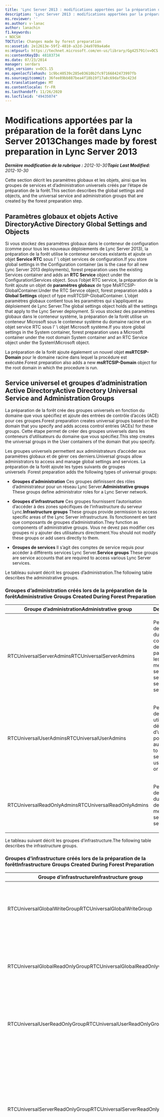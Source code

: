 ```yaml
---
title: 'Lync Server 2013 : modifications apportées par la préparation de la forêt'
description: 'Lync Server 2013 : modifications apportées par la préparation de la forêt.'
ms.reviewer: ''
ms.author: v-lanac
author: lanachin
f1.keywords:
- NOCSH
TOCTitle: Changes made by forest preparation
ms:assetid: 2e12613e-59f2-4810-a32d-24a9789a4a6e
ms:mtpsurl: https://technet.microsoft.com/en-us/library/Gg425791(v=OCS.15)
ms:contentKeyID: 48183734
ms.date: 07/23/2014
manager: serdars
mtps_version: v=OCS.15
ms.openlocfilehash: 1c9bc40539c285e03610b2fc97166842473997fb
ms.sourcegitcommit: 36fee89bb887bea4f18b19f17a8c69daf5bc423d
ms.translationtype: MT
ms.contentlocale: fr-FR
ms.lasthandoff: 11/26/2020
ms.locfileid: "49435074"
---
```

# <a name="changes-made-by-forest-preparation-in-lync-server-2013"></a><span data-ttu-id="125c6-103">Modifications apportées par la préparation de la forêt dans Lync Server 2013</span><span class="sxs-lookup"><span data-stu-id="125c6-103">Changes made by forest preparation in Lync Server 2013</span></span>

<div data-xmlns="http://www.w3.org/1999/xhtml">

<div class="topic" data-xmlns="http://www.w3.org/1999/xhtml" data-msxsl="urn:schemas-microsoft-com:xslt" data-cs="https://msdn.microsoft.com/">

<div data-asp="https://msdn2.microsoft.com/asp">



</div>

<div id="mainSection">

<div id="mainBody"><span data-ttu-id="125c6-104">

<span> </span></span><span class="sxs-lookup"><span data-stu-id="125c6-104">

<span> </span></span></span>

<span data-ttu-id="125c6-105">_**Dernière modification de la rubrique :** 2012-10-30_</span><span class="sxs-lookup"><span data-stu-id="125c6-105">_**Topic Last Modified:** 2012-10-30_</span></span>

<span data-ttu-id="125c6-106">Cette section décrit les paramètres globaux et les objets, ainsi que les groupes de services et d’administration universels créés par l’étape de préparation de la forêt.</span><span class="sxs-lookup"><span data-stu-id="125c6-106">This section describes the global settings and objects, and the universal service and administration groups that are created by the forest preparation step.</span></span>

<div>

## <a name="active-directory-global-settings-and-objects"></a><span data-ttu-id="125c6-107">Paramètres globaux et objets Active Directory</span><span class="sxs-lookup"><span data-stu-id="125c6-107">Active Directory Global Settings and Objects</span></span>

<span data-ttu-id="125c6-108">Si vous stockez des paramètres globaux dans le conteneur de configuration (comme pour tous les nouveaux déploiements de Lync Server 2013), la préparation de la forêt utilise le conteneur services existants et ajoute un objet **Service RTC** sous l' \\ objet services de configuration.</span><span class="sxs-lookup"><span data-stu-id="125c6-108">If you store global settings in the Configuration container (as is the case for all new Lync Server 2013 deployments), forest preparation uses the existing Services container and adds an **RTC Service** object under the Configuration\\Services object.</span></span> <span data-ttu-id="125c6-109">Sous l’objet RTC service, la préparation de la forêt ajoute un objet de **paramètres globaux** de type MsRTCSIP-GlobalContainer.</span><span class="sxs-lookup"><span data-stu-id="125c6-109">Under the RTC Service object, forest preparation adds a **Global Settings** object of type msRTCSIP-GlobalContainer.</span></span> <span data-ttu-id="125c6-110">L’objet paramètres globaux contient tous les paramètres qui s’appliquent au déploiement de Lync Server.</span><span class="sxs-lookup"><span data-stu-id="125c6-110">The global settings object holds all the settings that apply to the Lync Server deployment.</span></span> <span data-ttu-id="125c6-111">Si vous stockez des paramètres globaux dans le conteneur système, la préparation de la forêt utilise un conteneur Microsoft sous le conteneur système du domaine racine et un objet service RTC sous l' \\ objet Microsoft système.</span><span class="sxs-lookup"><span data-stu-id="125c6-111">If you store global settings in the System container, forest preparation uses a Microsoft container under the root domain System container and an RTC Service object under the System\\Microsoft object.</span></span>

<span data-ttu-id="125c6-112">La préparation de la forêt ajoute également un nouvel objet **msRTCSIP-Domain** pour le domaine racine dans lequel la procédure est exécutée.</span><span class="sxs-lookup"><span data-stu-id="125c6-112">Forest preparation also adds a new **msRTCSIP-Domain** object for the root domain in which the procedure is run.</span></span>

</div>

<div>

## <a name="active-directory-universal-service-and-administration-groups"></a><span data-ttu-id="125c6-113">Service universel et groupes d’administration Active Directory</span><span class="sxs-lookup"><span data-stu-id="125c6-113">Active Directory Universal Service and Administration Groups</span></span>

<span data-ttu-id="125c6-114">La préparation de la forêt crée des groupes universels en fonction du domaine que vous spécifiez et ajoute des entrées de contrôle d’accès (ACE) pour ces groupes.</span><span class="sxs-lookup"><span data-stu-id="125c6-114">Forest preparation creates universal groups based on the domain that you specify and adds access control entries (ACEs) for these groups.</span></span> <span data-ttu-id="125c6-115">Cette étape permet de créer des groupes universels dans les conteneurs d’utilisateurs du domaine que vous spécifiez.</span><span class="sxs-lookup"><span data-stu-id="125c6-115">This step creates the universal groups in the User containers of the domain that you specify.</span></span>

<span data-ttu-id="125c6-116">Les groupes universels permettent aux administrateurs d’accéder aux paramètres globaux et de gérer ces derniers.</span><span class="sxs-lookup"><span data-stu-id="125c6-116">Universal groups allow administrators to access and manage global settings and services.</span></span> <span data-ttu-id="125c6-117">La préparation de la forêt ajoute les types suivants de groupes universels :</span><span class="sxs-lookup"><span data-stu-id="125c6-117">Forest preparation adds the following types of universal groups:</span></span>

  - <span data-ttu-id="125c6-118">**Groupes d’administration**   Ces groupes définissent des rôles d’administrateur pour un réseau Lync Server.</span><span class="sxs-lookup"><span data-stu-id="125c6-118">**Administrative groups**   These groups define administrator roles for a Lync Server network.</span></span>

  - <span data-ttu-id="125c6-119">**Groupes d’infrastructure**   Ces groupes fournissent l’autorisation d’accéder à des zones spécifiques de l’infrastructure du serveur Lync.</span><span class="sxs-lookup"><span data-stu-id="125c6-119">**Infrastructure groups**   These groups provide permission to access specific areas of the Lync Server infrastructure.</span></span> <span data-ttu-id="125c6-120">Ils fonctionnent en tant que composants de groupes d’administration.</span><span class="sxs-lookup"><span data-stu-id="125c6-120">They function as components of administrative groups.</span></span> <span data-ttu-id="125c6-121">Vous ne devez pas modifier ces groupes ni y ajouter des utilisateurs directement.</span><span class="sxs-lookup"><span data-stu-id="125c6-121">You should not modify these groups or add users directly to them.</span></span>

  - <span data-ttu-id="125c6-122">**Groupes de services**   Il s’agit des comptes de service requis pour accéder à différents services Lync Server.</span><span class="sxs-lookup"><span data-stu-id="125c6-122">**Service groups**   These groups are service accounts that are required to access various Lync Server services.</span></span>

<span data-ttu-id="125c6-123">Le tableau suivant décrit les groupes d’administration.</span><span class="sxs-lookup"><span data-stu-id="125c6-123">The following table describes the administrative groups.</span></span>

### <a name="administrative-groups-created-during-forest-preparation"></a><span data-ttu-id="125c6-124">Groupes d’administration créés lors de la préparation de la forêt</span><span class="sxs-lookup"><span data-stu-id="125c6-124">Administrative Groups Created During Forest Preparation</span></span>

<table>
<colgroup>
<col style="width: 50%" />
<col style="width: 50%" />
</colgroup>
<thead>
<tr class="header">
<th><span data-ttu-id="125c6-125">Groupe d’administration</span><span class="sxs-lookup"><span data-stu-id="125c6-125">Administrative group</span></span></th>
<th><span data-ttu-id="125c6-126">Description</span><span class="sxs-lookup"><span data-stu-id="125c6-126">Description</span></span></th>
</tr>
</thead>
<tbody>
<tr class="odd">
<td><p><span data-ttu-id="125c6-127">RTCUniversalServerAdmins</span><span class="sxs-lookup"><span data-stu-id="125c6-127">RTCUniversalServerAdmins</span></span></p></td>
<td><p><span data-ttu-id="125c6-128">Permet aux membres de gérer les paramètres du serveur et du pool, y compris tous les rôles de serveur, les paramètres globaux et les utilisateurs.</span><span class="sxs-lookup"><span data-stu-id="125c6-128">Allows members to manage server and pool settings, including all server roles, global settings, and users.</span></span></p></td>
</tr>
<tr class="even">
<td><p><span data-ttu-id="125c6-129">RTCUniversalUserAdmins</span><span class="sxs-lookup"><span data-stu-id="125c6-129">RTCUniversalUserAdmins</span></span></p></td>
<td><p><span data-ttu-id="125c6-130">Permet aux membres de gérer les paramètres utilisateur et de déplacer les utilisateurs d’un serveur ou d’un pool vers un autre.</span><span class="sxs-lookup"><span data-stu-id="125c6-130">Allows members to manage user settings and move users from one server or pool to another.</span></span></p></td>
</tr>
<tr class="odd">
<td><p><span data-ttu-id="125c6-131">RTCUniversalReadOnlyAdmins</span><span class="sxs-lookup"><span data-stu-id="125c6-131">RTCUniversalReadOnlyAdmins</span></span></p></td>
<td><p><span data-ttu-id="125c6-132">Permet aux membres de lire les paramètres du serveur, du pool et de l’utilisateur.</span><span class="sxs-lookup"><span data-stu-id="125c6-132">Allows members to read server, pool, and user settings.</span></span></p></td>
</tr>
</tbody>
</table>


<span data-ttu-id="125c6-133">Le tableau suivant décrit les groupes d’infrastructure.</span><span class="sxs-lookup"><span data-stu-id="125c6-133">The following table describes the infrastructure groups.</span></span>

### <a name="infrastructure-groups-created-during-forest-preparation"></a><span data-ttu-id="125c6-134">Groupes d’infrastructure créés lors de la préparation de la forêt</span><span class="sxs-lookup"><span data-stu-id="125c6-134">Infrastructure Groups Created During Forest Preparation</span></span>

<table>
<colgroup>
<col style="width: 50%" />
<col style="width: 50%" />
</colgroup>
<thead>
<tr class="header">
<th><span data-ttu-id="125c6-135">Groupe d’infrastructure</span><span class="sxs-lookup"><span data-stu-id="125c6-135">Infrastructure group</span></span></th>
<th><span data-ttu-id="125c6-136">Description</span><span class="sxs-lookup"><span data-stu-id="125c6-136">Description</span></span></th>
</tr>
</thead>
<tbody>
<tr class="odd">
<td><p><span data-ttu-id="125c6-137">RTCUniversalGlobalWriteGroup</span><span class="sxs-lookup"><span data-stu-id="125c6-137">RTCUniversalGlobalWriteGroup</span></span></p></td>
<td><p><span data-ttu-id="125c6-138">Accorde l’accès en écriture aux objets de paramètres globaux de Lync Server.</span><span class="sxs-lookup"><span data-stu-id="125c6-138">Grants write access to global setting objects for Lync Server.</span></span></p></td>
</tr>
<tr class="even">
<td><p><span data-ttu-id="125c6-139">RTCUniversalGlobalReadOnlyGroup</span><span class="sxs-lookup"><span data-stu-id="125c6-139">RTCUniversalGlobalReadOnlyGroup</span></span></p></td>
<td><p><span data-ttu-id="125c6-140">Octroie un accès en lecture seule aux objets de paramètres globaux pour Lync Server.</span><span class="sxs-lookup"><span data-stu-id="125c6-140">Grants read-only access to global setting objects for Lync Server.</span></span></p></td>
</tr>
<tr class="odd">
<td><p><span data-ttu-id="125c6-141">RTCUniversalUserReadOnlyGroup</span><span class="sxs-lookup"><span data-stu-id="125c6-141">RTCUniversalUserReadOnlyGroup</span></span></p></td>
<td><p><span data-ttu-id="125c6-142">Octroie un accès en lecture seule aux paramètres utilisateur de Lync Server.</span><span class="sxs-lookup"><span data-stu-id="125c6-142">Grants read-only access to Lync Server user settings.</span></span></p></td>
</tr>
<tr class="even">
<td><p><span data-ttu-id="125c6-143">RTCUniversalServerReadOnlyGroup</span><span class="sxs-lookup"><span data-stu-id="125c6-143">RTCUniversalServerReadOnlyGroup</span></span></p></td>
<td><p><span data-ttu-id="125c6-144">Octroie un accès en lecture seule aux paramètres du serveur Lync.</span><span class="sxs-lookup"><span data-stu-id="125c6-144">Grants read-only access to Lync Server settings.</span></span> <span data-ttu-id="125c6-145">Ce groupe n’a pas accès aux paramètres de niveau de regroupement, uniquement aux paramètres spécifiques à un serveur individuel.</span><span class="sxs-lookup"><span data-stu-id="125c6-145">This group does not have access to pool level settings, only to settings specific to an individual server.</span></span></p></td>
</tr>
<tr class="odd">
<td><p><span data-ttu-id="125c6-146">RTCUniversalSBATechnicians</span><span class="sxs-lookup"><span data-stu-id="125c6-146">RTCUniversalSBATechnicians</span></span></p></td>
<td><p><span data-ttu-id="125c6-147">Octroie un accès en lecture seule à la configuration du serveur Lync et est placé dans le groupe administrateurs locaux des appareils de succursales survivables au cours de l’installation.</span><span class="sxs-lookup"><span data-stu-id="125c6-147">Grants read-only access to Lync Server configuration and are placed in the Local Administrators group of the survivable branch appliances during installation.</span></span></p></td>
</tr>
</tbody>
</table>


<span data-ttu-id="125c6-148">Le tableau suivant décrit les groupes de services.</span><span class="sxs-lookup"><span data-stu-id="125c6-148">The following table describes the service groups.</span></span>

### <a name="service-groups-created-during-forest-preparation"></a><span data-ttu-id="125c6-149">Groupes de services créés lors de la préparation de la forêt</span><span class="sxs-lookup"><span data-stu-id="125c6-149">Service Groups Created During Forest Preparation</span></span>

<table>
<colgroup>
<col style="width: 50%" />
<col style="width: 50%" />
</colgroup>
<thead>
<tr class="header">
<th><span data-ttu-id="125c6-150">Groupe de services</span><span class="sxs-lookup"><span data-stu-id="125c6-150">Service group</span></span></th>
<th><span data-ttu-id="125c6-151">Description</span><span class="sxs-lookup"><span data-stu-id="125c6-151">Description</span></span></th>
</tr>
</thead>
<tbody>
<tr class="odd">
<td><p><span data-ttu-id="125c6-152">RTCHSUniversalServices</span><span class="sxs-lookup"><span data-stu-id="125c6-152">RTCHSUniversalServices</span></span></p></td>
<td><p><span data-ttu-id="125c6-153">Inclut les comptes de service utilisés pour exécuter les serveurs front-end Server et Standard Edition.</span><span class="sxs-lookup"><span data-stu-id="125c6-153">Includes service accounts used to run Front End Server and Standard Edition servers.</span></span> <span data-ttu-id="125c6-154">Ce groupe permet à un serveur en lecture/écriture de l’accès en lecture/écriture aux paramètres globaux et aux objets utilisateurs Active Directory de Lync Server.</span><span class="sxs-lookup"><span data-stu-id="125c6-154">This group allows servers read/write access to Lync Server global settings and Active Directory user objects.</span></span></p></td>
</tr>
<tr class="even">
<td><p><span data-ttu-id="125c6-155">RTCComponentUniversalServices</span><span class="sxs-lookup"><span data-stu-id="125c6-155">RTCComponentUniversalServices</span></span></p></td>
<td><p><span data-ttu-id="125c6-156">Inclut les comptes de service utilisés pour exécuter des serveurs de conférence A/V, des services Web, un serveur de médiation, un serveur d’archivage et un serveur de surveillance.</span><span class="sxs-lookup"><span data-stu-id="125c6-156">Includes service accounts used to run A/V Conferencing Servers, Web Services, Mediation Server, Archiving Server, and Monitoring Server.</span></span></p></td>
</tr>
<tr class="odd">
<td><p><span data-ttu-id="125c6-157">RTCProxyUniversalServices</span><span class="sxs-lookup"><span data-stu-id="125c6-157">RTCProxyUniversalServices</span></span></p></td>
<td><p><span data-ttu-id="125c6-158">Inclut les comptes de service utilisés pour exécuter les serveurs Edge de Lync Server.</span><span class="sxs-lookup"><span data-stu-id="125c6-158">Includes service accounts used to run Lync Server Edge Servers.</span></span></p></td>
</tr>
<tr class="even">
<td><p><span data-ttu-id="125c6-159">RTCUniversalConfigReplicator</span><span class="sxs-lookup"><span data-stu-id="125c6-159">RTCUniversalConfigReplicator</span></span></p></td>
<td><p><span data-ttu-id="125c6-160">Inclut les serveurs qui peuvent participer à la réplication du magasin de gestion central de Lync Server.</span><span class="sxs-lookup"><span data-stu-id="125c6-160">Includes servers that can participate in Lync Server Central Management store replication.</span></span></p></td>
</tr>
<tr class="odd">
<td><p><span data-ttu-id="125c6-161">RTCSBAUniversalServices</span><span class="sxs-lookup"><span data-stu-id="125c6-161">RTCSBAUniversalServices</span></span></p></td>
<td><p><span data-ttu-id="125c6-162">Octroie un accès en lecture seule aux paramètres du serveur Lync, mais permet une configuration pour l’installation d’un serveur de succursales survivant et du déploiement d’une unité de branchement plus survivant.</span><span class="sxs-lookup"><span data-stu-id="125c6-162">Grants read-only access to Lync Server settings, but allows for configuration for the installation of a survivable branch server and survivable branch appliance deployment.</span></span></p></td>
</tr>
</tbody>
</table>


<span data-ttu-id="125c6-163">La préparation de la forêt ajoute ensuite des groupes de services et d’administration aux groupes d’infrastructure appropriés, comme suit :</span><span class="sxs-lookup"><span data-stu-id="125c6-163">Forest preparation then adds service and administration groups to the appropriate infrastructure groups, as follows:</span></span>

  - <span data-ttu-id="125c6-164">RTCUniversalServerAdmins est ajouté à RTCUniversalGlobalReadOnlyGroup, RTCUniversalGlobalWriteGroup, RTCUniversalServerReadOnlyGroup et RTCUniversalUserReadOnlyGroup.</span><span class="sxs-lookup"><span data-stu-id="125c6-164">RTCUniversalServerAdmins is added to RTCUniversalGlobalReadOnlyGroup, RTCUniversalGlobalWriteGroup, RTCUniversalServerReadOnlyGroup, and RTCUniversalUserReadOnlyGroup.</span></span>

  - <span data-ttu-id="125c6-165">RTCUniversalUserAdmins est ajouté en tant que membre de RTCUniversalGlobalReadOnlyGroup, de RTCUniversalServerReadOnlyGroup et d’RTCUniversalUserReadOnlyGroup.</span><span class="sxs-lookup"><span data-stu-id="125c6-165">RTCUniversalUserAdmins is added as a member of RTCUniversalGlobalReadOnlyGroup, RTCUniversalServerReadOnlyGroup, and RTCUniversalUserReadOnlyGroup.</span></span>

  - <span data-ttu-id="125c6-166">RTCHSUniversalServices, RTCComponentUniversalServices et RTCUniversalReadOnlyAdmins sont ajoutés en tant que membres de RTCUniversalGlobalReadOnlyGroup, RTCUniversalServerReadOnlyGroup et RTCUniversalUserReadOnlyGroup.</span><span class="sxs-lookup"><span data-stu-id="125c6-166">RTCHSUniversalServices, RTCComponentUniversalServices and RTCUniversalReadOnlyAdmins are added as members of RTCUniversalGlobalReadOnlyGroup, RTCUniversalServerReadOnlyGroup, and RTCUniversalUserReadOnlyGroup.</span></span>

<span data-ttu-id="125c6-167">La préparation de la forêt crée également les groupes de contrôle d’accès basés sur les rôles suivants :</span><span class="sxs-lookup"><span data-stu-id="125c6-167">Forest preparation also creates the following role-based access control (RBAC) groups:</span></span>

  - <span data-ttu-id="125c6-168">CSAdministrator</span><span class="sxs-lookup"><span data-stu-id="125c6-168">CSAdministrator</span></span>

  - <span data-ttu-id="125c6-169">CSArchivingAdministrator</span><span class="sxs-lookup"><span data-stu-id="125c6-169">CSArchivingAdministrator</span></span>

  - <span data-ttu-id="125c6-170">CSHelpDesk</span><span class="sxs-lookup"><span data-stu-id="125c6-170">CSHelpDesk</span></span>

  - <span data-ttu-id="125c6-171">CSLocationAdministrator</span><span class="sxs-lookup"><span data-stu-id="125c6-171">CSLocationAdministrator</span></span>

  - <span data-ttu-id="125c6-172">CSResponseGroupAdministrator</span><span class="sxs-lookup"><span data-stu-id="125c6-172">CSResponseGroupAdministrator</span></span>

  - <span data-ttu-id="125c6-173">CSServerAdministrator</span><span class="sxs-lookup"><span data-stu-id="125c6-173">CSServerAdministrator</span></span>

  - <span data-ttu-id="125c6-174">CSUserAdministrator</span><span class="sxs-lookup"><span data-stu-id="125c6-174">CSUserAdministrator</span></span>

  - <span data-ttu-id="125c6-175">CSViewOnlyAdministrator</span><span class="sxs-lookup"><span data-stu-id="125c6-175">CSViewOnlyAdministrator</span></span>

  - <span data-ttu-id="125c6-176">CSVoiceAdministrator</span><span class="sxs-lookup"><span data-stu-id="125c6-176">CSVoiceAdministrator</span></span>

  - <span data-ttu-id="125c6-177">CsPersistentChatAdministator</span><span class="sxs-lookup"><span data-stu-id="125c6-177">CsPersistentChatAdministator</span></span>

  - <span data-ttu-id="125c6-178">CsResponseGroupManager</span><span class="sxs-lookup"><span data-stu-id="125c6-178">CsResponseGroupManager</span></span>

<span data-ttu-id="125c6-179">Pour plus d’informations sur les rôles RBAC et les tâches autorisées pour chacun, voir [planification du contrôle d’accès basé sur les rôles dans Lync Server 2013](lync-server-2013-planning-for-role-based-access-control.md) dans la documentation de planification.</span><span class="sxs-lookup"><span data-stu-id="125c6-179">For details about RBAC roles and the tasks allowed for each, see [Planning for role-based access control in Lync Server 2013](lync-server-2013-planning-for-role-based-access-control.md) in the Planning documentation.</span></span>

<span data-ttu-id="125c6-180">La préparation de la forêt crée des entrées ACE privées et publiques.</span><span class="sxs-lookup"><span data-stu-id="125c6-180">Forest preparation creates both private and public ACEs.</span></span> <span data-ttu-id="125c6-181">Il crée des ACE privées sur le conteneur de paramètres globaux utilisé par Lync Server.</span><span class="sxs-lookup"><span data-stu-id="125c6-181">It creates private ACEs on the global settings container used by Lync Server.</span></span> <span data-ttu-id="125c6-182">Ce conteneur est utilisé uniquement par Lync Server et réside dans le conteneur de configuration ou dans le conteneur système du domaine racine, en fonction de l’emplacement de stockage des paramètres globaux.</span><span class="sxs-lookup"><span data-stu-id="125c6-182">This container is used only by Lync Server and is located either in the Configuration container or the System container in the root domain, depending on where you store global settings.</span></span> <span data-ttu-id="125c6-183">Les ACE publiques créées par une préparation de forêt sont répertoriées dans le tableau suivant.</span><span class="sxs-lookup"><span data-stu-id="125c6-183">The public ACEs created by forest preparation are listed in the following table.</span></span>

### <a name="public-aces-created-by-forest-preparation"></a><span data-ttu-id="125c6-184">ACE publiques créées par une préparation de forêt</span><span class="sxs-lookup"><span data-stu-id="125c6-184">Public ACEs created by Forest Preparation</span></span>

<table>
<colgroup>
<col style="width: 50%" />
<col style="width: 50%" />
</colgroup>
<thead>
<tr class="header">
<th><span data-ttu-id="125c6-185">MAILLOTS</span><span class="sxs-lookup"><span data-stu-id="125c6-185">ACE</span></span></th>
<th><span data-ttu-id="125c6-186">RTCUniversalGlobalReadOnlyGroup</span><span class="sxs-lookup"><span data-stu-id="125c6-186">RTCUniversalGlobalReadOnlyGroup</span></span></th>
</tr>
</thead>
<tbody>
<tr class="odd">
<td><p><span data-ttu-id="125c6-187">Lire le conteneur système du domaine racine (non hérité)<strong>\*</strong></span><span class="sxs-lookup"><span data-stu-id="125c6-187">Read root domain System Container (not inherited)<strong>\*</strong></span></span></p></td>
<td><p><span data-ttu-id="125c6-188">X</span><span class="sxs-lookup"><span data-stu-id="125c6-188">X</span></span></p></td>
</tr>
<tr class="even">
<td><p><span data-ttu-id="125c6-189">Lecture du conteneur de configuration de DisplaySpecifiers (non hérité)</span><span class="sxs-lookup"><span data-stu-id="125c6-189">Read Configuration’s DisplaySpecifiers container (not inherited)</span></span></p></td>
<td><p><span data-ttu-id="125c6-190">X</span><span class="sxs-lookup"><span data-stu-id="125c6-190">X</span></span></p></td>
</tr>
</tbody>
</table>


<div>


> [!NOTE]  
> <span data-ttu-id="125c6-191"><STRONG>\*</STRONG>Les ACE qui ne sont pas héritées n’accordent pas l’accès aux objets enfants sous ces conteneurs.</span><span class="sxs-lookup"><span data-stu-id="125c6-191"><STRONG>\*</STRONG>ACEs that are not inherited do not grant access to child objects under these containers.</span></span> <span data-ttu-id="125c6-192">Les As héritent d’octroyer l’accès à des objets enfants sous ces conteneurs.</span><span class="sxs-lookup"><span data-stu-id="125c6-192">ACEs that are inherited grant access to child objects under these containers.</span></span>



</div>

<span data-ttu-id="125c6-193">Dans le conteneur Configuration, sous le contexte d’appellation de configuration, la préparation de la forêt effectue les tâches suivantes :</span><span class="sxs-lookup"><span data-stu-id="125c6-193">On the Configuration container, under the Configuration naming context, forest preparation performs the following tasks:</span></span>

  - <span data-ttu-id="125c6-194">Ajoute une entrée **{AB255F23-2DBD-4bb6-891D-38754AC280EF}** pour la page de **Propriétés RTC** sous les attributs adminContextMenu et adminPropertyPages du spécificateur d’affichage de langue pour les utilisateurs, les contacts et les inetOrgPersons (par exemple, CN = user-Display, CN = 409, CN = DisplaySpecifiers).</span><span class="sxs-lookup"><span data-stu-id="125c6-194">Adds an entry **{AB255F23-2DBD-4bb6-891D-38754AC280EF}** for the **RTC property** page under the adminContextMenu and adminPropertyPages attributes of the language display specifier for users, contacts, and InetOrgPersons (for example, CN=user-Display,CN=409,CN=DisplaySpecifiers).</span></span>

  - <span data-ttu-id="125c6-195">Ajoute un objet **RTCPropertySet** de type **ControlAccessRight** sous **droits étendus** qui s’appliquent aux classes d’utilisateur et de contact.</span><span class="sxs-lookup"><span data-stu-id="125c6-195">Adds an **RTCPropertySet** object of type **controlAccessRight** under **Extended-Rights** that applies to the User and Contact classes.</span></span>

  - <span data-ttu-id="125c6-196">Ajoute un objet **RTCUserSearchPropertySet** de type **ControlAccessRight** sous **privilèges étendus** qui s’applique aux classes utilisateur, contact, UO et domainDNS.</span><span class="sxs-lookup"><span data-stu-id="125c6-196">Adds an **RTCUserSearchPropertySet** object of type **controlAccessRight** under **Extended-Rights** that applies to User, Contact, OU, and DomainDNS classes.</span></span>

  - <span data-ttu-id="125c6-197">Ajoute **msRTCSIP-PrimaryUserAddress** sous l’attribut **extraColumns** de chaque spécificateur d’affichage de l’unité d’organisation (UO) Language (par exemple, CN = ORGANIZATIONALUNIT-Display, CN = 409, CN = DisplaySpecifiers) et copie les valeurs de l’attribut **extraColumns** de l’affichage par défaut (par exemple, CN = affichage par défaut, CN = 409, CN = DisplaySpecifiers).</span><span class="sxs-lookup"><span data-stu-id="125c6-197">Adds **msRTCSIP-PrimaryUserAddress** under the **extraColumns** attribute of each language organizational unit (OU) display specifier (for example, CN=organizationalUnit-Display,CN=409,CN=DisplaySpecifiers) and copies the values of the **extraColumns** attribute of the default display (for example, CN=default-Display, CN=409,CN=DisplaySpecifiers).</span></span>

  - <span data-ttu-id="125c6-198">Il ajoute les attributs de filtre **msRTCSIP-PrimaryUserAddress**, **msRTCSIP-PrimaryHomeServer** et **msRTCSIP-UserEnabled** sous l’attribut **attributeDisplayNames** de chaque spécificateur d’affichage de langue pour les utilisateurs, les contacts et les objets INETORGPERSON (par exemple, en anglais : CN = user-Display, CN = 409, CN = DisplaySpecifiers).</span><span class="sxs-lookup"><span data-stu-id="125c6-198">Adds **msRTCSIP-PrimaryUserAddress**, **msRTCSIP-PrimaryHomeServer**, and **msRTCSIP-UserEnabled** filtering attributes under the **attributeDisplayNames** attribute of each language display specifier for Users, Contacts, and InetOrgPerson objects (for example, in English: CN=user-Display,CN=409,CN=DisplaySpecifiers).</span></span>

<span data-ttu-id="125c6-199"></div>

</div>

<span> </span>

</div>

</div>

</span><span class="sxs-lookup"><span data-stu-id="125c6-199"></div>

</div>

<span> </span>

</div>

</div>

</span></span></div>

